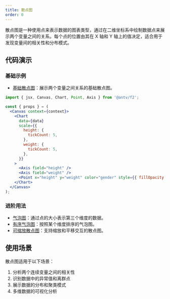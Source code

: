 ```yaml
---
title: 散点图
order: 0
---
```


散点图是一种使用点来表示数据的图表类型，通过在二维坐标系中绘制数据点来展示两个变量之间的关系。每个点的位置由其在 X 轴和 Y 轴上的值决定，适合用于发现变量间的相关性和分布模式。

## 代码演示

### 基础示例

- [基础散点图](./demo/scatter.jsx)：展示两个变量之间关系的基础散点图。

```jsx
import { jsx, Canvas, Chart, Point, Axis } from '@antv/f2';

const { props } = (
  <Canvas context={context}>
    <Chart
      data={data}
      scale={{
        height: {
          tickCount: 5,
        },
        weight: {
          tickCount: 5,
        },
      }}
    >
      <Axis field="height" />
      <Axis field="weight" />
      <Point x="height" y="weight" color="gender" style={{ fillOpacity: 0.65 }} />
    </Chart>
  </Canvas>
);
```

### 进阶用法

- [气泡图](./demo/bubble.jsx)：通过点的大小表示第三个维度的数据。
- [有序气泡图](./demo/ordered-bubble.jsx)：按照某个维度排序的气泡图。
- [可缩放散点图](./demo/roam.jsx)：支持缩放和平移交互的散点图。

## 使用场景

散点图适用于以下场景：

1. 分析两个连续变量之间的相关性
2. 识别数据中的异常值和离群点
3. 展示数据的分布和聚类模式
4. 多维数据的可视化分析
